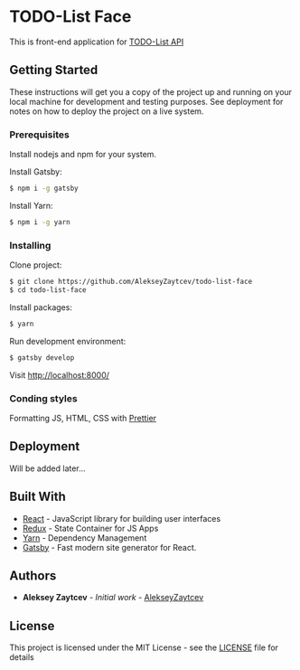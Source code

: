 # TODO-List Face

This is front-end application for [TODO-List API](https://github.com/AlekseyZaytcev/todo-list-api)

## Getting Started

These instructions will get you a copy of the project up and running on your local machine for development and testing purposes. See deployment for notes on how to deploy the project on a live system.

### Prerequisites

Install nodejs and npm for your system.

Install Gatsby:

```bash
$ npm i -g gatsby
```

Install Yarn:

```bash
$ npm i -g yarn
```

### Installing

Clone project:

```bash
$ git clone https://github.com/AlekseyZaytcev/todo-list-face
$ cd todo-list-face
```

Install packages:

```bash
$ yarn
```

Run development environment:

```bash
$ gatsby develop
```

Visit [http://localhost:8000/](http://localhost:8000/)

### Conding styles

Formatting JS, HTML, CSS with [Prettier](https://prettier.io/)


## Deployment

Will be added later...

## Built With

* [React](https://reactjs.org/) - JavaScript library for building user interfaces
* [Redux](https://redux.js.org/) - State Container for JS Apps
* [Yarn](https://yarnpkg.com/) - Dependency Management
* [Gatsby](https://www.gatsbyjs.org/) - Fast modern site generator for React.

## Authors

* **Aleksey Zaytcev** - *Initial work* - [AlekseyZaytcev](https://github.com/AlekseyZaytcev)

## License

This project is licensed under the MIT License - see the [LICENSE](LICENSE) file for details
